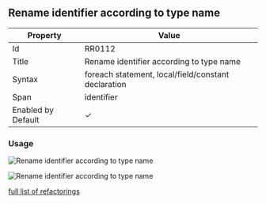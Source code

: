 ## Rename identifier according to type name

| Property | Value |
| -------- | ----- |
| Id | RR0112 |
| Title | Rename identifier according to type name |
| Syntax | foreach statement, local/field/constant declaration |
| Span | identifier |
| Enabled by Default | &#x2713; |

### Usage

![Rename identifier according to type name](../../images/refactorings/RenameForEachIdentifierAccordingToTypeName.png)

![Rename identifier according to type name](../../images/refactorings/RenameFieldIdentifierAccordingToTypeName.png)

[full list of refactorings](Refactorings.md)